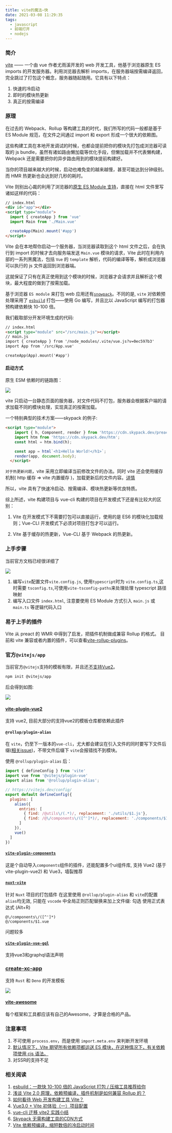 ```yaml
---
title: vite的魔法—快
date: 2021-03-08 11:29:35
tags:
  - javascript
  - 前端打开
  - nodejs
---
```


### 简介

[vite](https://cn.vitejs.dev/) —— 一个由 vue 作者尤雨溪开发的 web 开发工具，他基于浏览器原生 ES imports 的开发服务器。利用浏览器去解析 imports，在服务器端按需编译返回，完全跳过了打包这个概念，服务器随起随用。它具有以下特点：

1. 快速的冷启动
2. 即时的模块热更新
3. 真正的按需编译

### 原理

在过去的 Webpack、Rollup 等构建工具的时代，我们所写的代码一般都是基于 ES Module 规范，在文件之间通过 import 和 export 形成一个很大的依赖图。

这些构建工具在本地开发调试的时候，也都会提前把你的模块先打包成浏览器可读取的 js bundle，虽然有诸如路由懒加载等优化手段，但懒加载并不代表懒构建，Webpack 还是需要把你的异步路由用到的模块提前构建好。

当你的项目越来越大的时候，启动也难免变的越来越慢，甚至可能达到分钟级别。而 HMR 热更新也会达到好几秒的耗时。

<!--more-->

Vite 则别出心裁的利用了浏览器的[原生 ES Module 支持](https://developer.mozilla.org/zh-CN/docs/Web/JavaScript/Guide/Modules)，直接在 html 文件里写诸如这样的代码：

```html
// index.html
<div id="app"></div>
<script type="module">
  import { createApp } from 'vue'
  import Main from './Main.vue'

  createApp(Main).mount('#app')
</script>
```

Vite 会在本地帮你启动一个服务器，当浏览器读取到这个 html 文件之后，会在执行到 import 的时候才去向服务端发送 `Main.vue` 模块的请求，Vite 此时在利用内部的一系列黑魔法，包括 `Vue` 的 `template` 解析，代码的编译等等，解析成浏览器可以执行的 js 文件返回到浏览器端。

这就保证了只有在真正使用到这个模块的时候，浏览器才会请求并且解析这个模块，最大程度的做到了按需加载。

基于浏览器 `ES module` 来打包 web 应用还有[`snowpack`](https://www.snowpack.dev/)。不同的是, `vite` 对依赖预处理采用了 [`esbuild`](https://esbuild.github.io/) 打包——使用 Go 编写，并且比以 JavaScript 编写的打包器预构建依赖快 10-100 倍。

我们截取部分开发环境生成的代码:

```html
// index.html
<script type="module" src="/src/main.js"></script>
// main.js
import { createApp } from '/node_modules/.vite/vue.js?v=0ec597b3'
import App from '/src/App.vue'

createApp(App).mount('#app')
```

#### 启动方式

原生 ESM 依赖时的链路图：

![](20210310205536.jpg)

vite 只启动一台静态页面的服务器，对文件代码不打包，服务器会根据客户端的请求加载不同的模块处理，实现真正的按需加载。

一个特别典型的技术方案——skypack 的例子:

```html
<script type="module">
    import { h, Component, render } from 'https://cdn.skypack.dev/preact';
    import htm from 'https://cdn.skypack.dev/htm';
    const html = htm.bind(h);

    const app = html`<h1>Hello World!</h1>`;
    render(app, document.body);
  </script>
```

``对于热更新问题``，vite 采用立即编译当前修改文件的办法。同时 vite 还会使用缓存机制( http 缓存 => vite 内置缓存 )，加载更新后的文件内容。[详情](https://vitejs.dev/guide/dep-pre-bundling.html)

所以，vite 具有了快速冷启动、按需编译、模块热更新等优良特质。

综上所述，vite 构建项目与 vue-cli 构建的项目在开发模式下还是有比较大的区别：

1. Vite 在开发模式下不需要打包可以直接运行，使用的是 ES6 的模块化加载规则；Vue-CLI 开发模式下必须对项目打包才可以运行。

2. Vite 基于缓存的热更新，Vue-CLI 基于 Webpack 的热更新。

### 上手步骤

当前官方文档已经很详细了

![](20210310204426.jpg)

1. 编写`vite`配置文件`vite.config.js`, 使用`typescript`时为 `vite.config.ts`,这时需要 `tsconfig.ts`,可使用`vite-tsconfig-paths`来处理处理 typescript 路径映射
2. 编写入口文件 `index.html`, 注意要使用 ES Module 方式引入 `main.js` 或 `main.ts` 等逻辑代码入口

### 易于上手的插件

Vite 从 preact 的 WMR 中得到了启发，把插件机制做成兼容 Rollup 的格式。
目前和 vite 兼容或者内置的插件，可以查看[vite-rollup-plugins](https://vite-rollup-plugins.patak.dev/)。

### 官方`@vitejs/app`

当前官方`@vitejs`支持的模板有限，并且还[不支持Vue2](https://github.com/vitejs/vite/issues/305)。

```bash
npm init @vitejs/app
```

后会得到如图:

![](Snipaste_2021-03-09_10-28-27.png)

#### [vite-plugin-vue2](https://github.com/underfin/vite-plugin-vue2)

支持 vue2, 目前大部分的支持vue2的模板仓库都依赖此插件

#### `@rollup/plugin-alias`

在 `vite`，仍至下一版本的`vue-cli`，尤大都会建议在引入文件的同时要写下文件后缀([相关issue](https://github.com/vitejs/vite/issues/178))，不带文件后缀下 `vite`会报错找不到模块。

使用 `@rollup/plugin-alias` 后：

```javascript
import { defineConfig } from 'vite'
import vue from '@vitejs/plugin-vue'
import alias from '@rollup/plugin-alias';

// https://vitejs.dev/config/
export default defineConfig({
  plugins: [
    alias({
      entries: [
        { find: /@utils\/(.*)/, replacement: './utils/$1.js'},
        { find: /@\/components\/([^']*)/, replacement: './components/$1.vue'}
      ]
    }),
    vue()
  ]
})
```

#### [`vite-plugin-components`](https://github.com/antfu/vite-plugin-components)

这是个自动导入`components`组件的插件，还能配置多个ui组件库, 支持 Vue2 (基于vite-plugin-vue2) 和 Vue3，墙裂推荐

#### [`nuxt-vite`](https://github.com/nuxt/vite)

针对 `Nuxt` 项目的打包插件
在这里使用 `@rollup/plugin-alias` 和 `vite`的配置`alias`均无效, 只能在 `vscode` 中全局正则匹配替换来加上文件缀: 勾选 使用正式表达式 (Alt+R)

```text
@\/components\/([^']*)
@/components/$1.vue
```

问题较多

#### [`vite-plugin-vue-gql`](https://github.com/jacobclevenger/vite-plugin-vue-gql)

支持vue3和graphql语法声明

### [create-xc-app](https://github.com/lencx/create-xc-app)

支持 `Rust` 和 `Deno` 的开发模板

![](Snipaste_2021-03-11_10-50-05.png)

#### [vite-awesome](https://github.com/vitejs/awesome-vite)

每个框架和工具都应该有自己的Awesome，才算是合格的产品。

### 注意事项

1. 不可使用 `process.env`，而是使用 `import.meta.env` 来判断开发环境
2. [默认情况下，Vite 期望所有依赖项都运送 ES 模块，在这种情况下，有关依赖项使用 cjs 语法。](https://github.com/vitejs/vite/issues/135)
3. 对SSR的支持不足

### 相关阅读

1. [esbuild：一款快 10-100 倍的 JavaScript 打包 / 压缩工具推荐给你](https://zhuanlan.zhihu.com/p/112440861)
2. [浅谈 Vite 2.0 原理，依赖预编译，插件机制是如何兼容 Rollup 的？](https://zhuanlan.zhihu.com/p/352403391?utm_oi=44058902790144)
3. [如何看待 Web 开发构建工具 Vite？](https://www.zhihu.com/question/394062839/answer/1496127786?utm_oi=44058902790144)
4. [Vue3.0 + Vite 初体验（一）项目配置](https://segmentfault.com/a/1190000038999784)
5. [vue-cli 迁移 vite2 实践小结](https://zhuanlan.zhihu.com/p/353601634?utm_oi=44058902790144)
6. [Skypack 无需构建工具的CDN方式](https://www.skypack.dev/)
7. [Vite 依赖预编译，缩短数倍的冷启动时间](https://segmentfault.com/a/1190000039210683)

